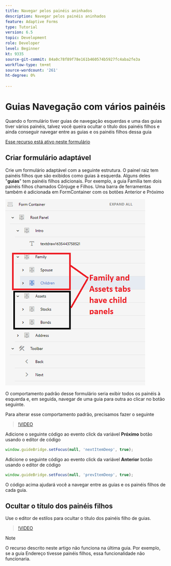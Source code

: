 ```yaml
---
title: Navegar pelos painéis aninhados
description: Navegar pelos painéis aninhados
feature: Adaptive Forms
type: Tutorial
version: 6.5
topic: Development
role: Developer
level: Beginner
kt: 9335
source-git-commit: 84a0c78f89f78e161b460574b5927fc4aba2fe3a
workflow-type: tm+mt
source-wordcount: '261'
ht-degree: 0%

---
```


# Guias Navegação com vários painéis

Quando o formulário tiver guias de navegação esquerdas e uma das guias tiver vários painéis, talvez você queira ocultar o título dos painéis filhos e ainda conseguir navegar entre as guias e os painéis filhos dessa guia

[Esse recurso está ativo neste formulário](https://forms.enablementadobe.com/content/forms/af/testnav1.html)




## Criar formulário adaptável

Crie um formulário adaptável com a seguinte estrutura. O painel raiz tem painéis filhos que são exibidos como guias à esquerda. Alguns deles &quot;**guias**&quot; tem painéis filhos adicionais. Por exemplo, a guia Família tem dois painéis filhos chamados Cônjuge e Filhos.
Uma barra de ferramentas também é adicionada em FormContainer com os botões Anterior e Próximo

![espaçamento entre barras de ferramentas](assets/multiple-panels.png)



O comportamento padrão desse formulário seria exibir todos os painéis à esquerda e, em seguida, navegar de uma guia para outra ao clicar no botão seguinte.

Para alterar esse comportamento padrão, precisamos fazer o seguinte

>[!VIDEO](https://video.tv.adobe.com/v/338369?quality=9&learn=on)


Adicione o seguinte código ao evento click da variável **Próximo** botão usando o editor de código

```javascript
window.guideBridge.setFocus(null, 'nextItemDeep', true);
```

Adicione o seguinte código ao evento click da variável **Anterior** botão usando o editor de código

```javascript
window.guideBridge.setFocus(null, 'prevItemDeep', true);
```

O código acima ajudará você a navegar entre as guias e os painéis filhos de cada guia.

## Ocultar o título dos painéis filhos

Use o editor de estilos para ocultar o título dos painéis filho de guias.

>[!VIDEO](https://video.tv.adobe.com/v/338370?quality=9&learn=on)

>[!NOTE]
> O recurso descrito neste artigo não funciona na última guia. Por exemplo, se a guia Endereço tivesse painéis filhos, essa funcionalidade não funcionaria.